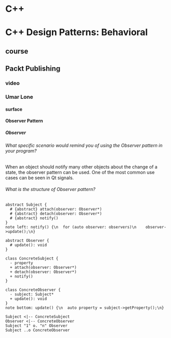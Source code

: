 # C++
# C++ Design Patterns: Behavioral
## course
## Packt Publishing
### video
### Umar Lone
#### surface

#### Observer Pattern
##### Observer

###### What specific scenario would remind you of using the Observer pattern in your program?

When an object should notify many other objects about the change of a state, the observer pattern can be used. One of the most common use cases can be seen in Qt signals.

###### What is the structure of Observer pattern?

```plantuml
abstract Subject {
  # {abstract} attach(observer: Observer*)
  # {abstract} detach(observer: Observer*)
  # {abstract} notify()
}
note left: notify() {\n  for (auto observer: observers)\n    observer->update();\n}

abstract Observer {
  # update(): void
}

class ConcreteSubject {
  - property
  + attach(observer: Observer*)
  + detach(observer: Observer*)
  + notify()
}

class ConcreteObserver {
  - subject: Subject*
  + update(): void
}
note bottom: update() {\n  auto property = subject->getProperty();\n}

Subject <|-- ConcreteSubject
Observer <|-- ConcreteObserver
Subject "1" o. "n" Observer
Subject ..o ConcreteObserver
```





















